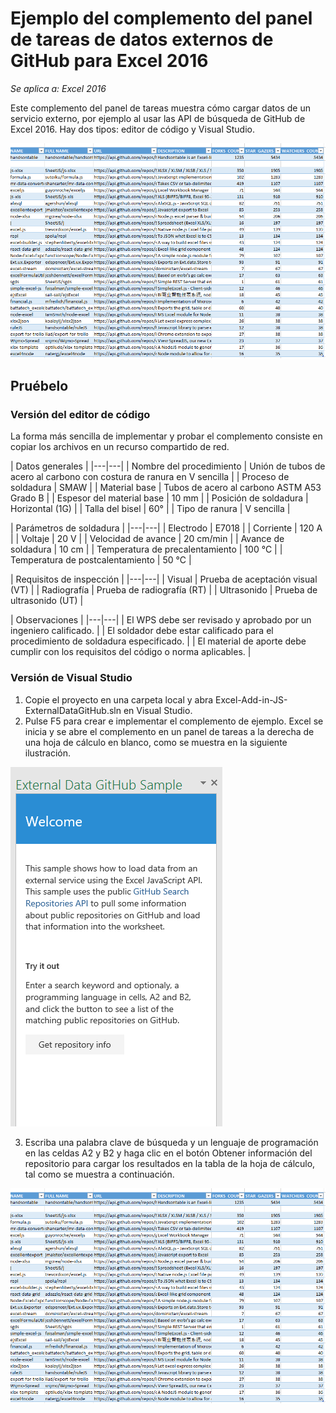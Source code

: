 # <a name="external-data-from-github-task-pane-add-in-sample-for-excel-2016"></a>Ejemplo del complemento del panel de tareas de datos externos de GitHub para Excel 2016

_Se aplica a: Excel 2016_

Este complemento del panel de tareas muestra cómo cargar datos de un servicio externo, por ejemplo al usar las API de búsqueda de GitHub de Excel 2016. Hay dos tipos: editor de código y Visual Studio.

![Ejemplo de GitHub de datos externos](../images/ExternalDataGitHub_data.PNG)

## <a name="try-it-out"></a>Pruébelo
### <a name="code-editor-version"></a>Versión del editor de código

La forma más sencilla de implementar y probar el complemento consiste en copiar los archivos en un recurso compartido de red.

| Datos generales |
|---|---|
| Nombre del procedimiento | Unión de tubos de acero al carbono con costura de ranura en V sencilla |
| Proceso de soldadura | SMAW |
| Material base | Tubos de acero al carbono ASTM A53 Grado B |
| Espesor del material base | 10 mm |
| Posición de soldadura | Horizontal (1G) |
| Talla del bisel | 60° |
| Tipo de ranura | V sencilla |

| Parámetros de soldadura |
|---|---|
| Electrodo | E7018 |
| Corriente | 120 A |
| Voltaje | 20 V |
| Velocidad de avance | 20 cm/min |
| Avance de soldadura | 10 cm |
| Temperatura de precalentamiento | 100 °C |
| Temperatura de postcalentamiento | 50 °C |

| Requisitos de inspección |
|---|---|
| Visual | Prueba de aceptación visual (VT) |
| Radiografía | Prueba de radiografía (RT) |
| Ultrasonido | Prueba de ultrasonido (UT) |

| Observaciones |
|---|---|
| El WPS debe ser revisado y aprobado por un ingeniero calificado. |
| El soldador debe estar calificado para el procedimiento de soldadura especificado. |
| El material de aporte debe cumplir con los requisitos del código o norma aplicables. |

### <a name="visual-studio-version"></a>Versión de Visual Studio
1.  Copie el proyecto en una carpeta local y abra Excel-Add-in-JS-ExternalDataGitHub.sln en Visual Studio.
2.  Pulse F5 para crear e implementar el complemento de ejemplo. Excel se inicia y se abre el complemento en un panel de tareas a la derecha de una hoja de cálculo en blanco, como se muestra en la siguiente ilustración.

  ![Ejemplo de GitHub de datos externos](../images/ExternalDataGitHub_taskpane.PNG)

3.  Escriba una palabra clave de búsqueda y un lenguaje de programación en las celdas A2 y B2 y haga clic en el botón Obtener información del repositorio para cargar los resultados en la tabla de la hoja de cálculo, tal como se muestra a continuación.

  ![Ejemplo de GitHub de datos externos](../images/ExternalDataGitHub_data.PNG)

